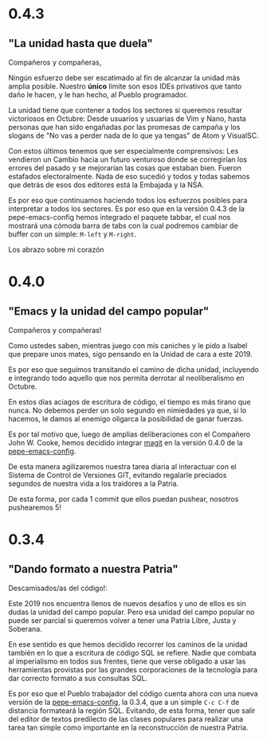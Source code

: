 # 0.4.3
## "La unidad hasta que duela"

Compañeros y compañeras,

   Ningún esfuerzo debe ser escatimado al fin de alcanzar la unidad más
amplia posible. Nuestro **único** límite son esos IDEs privativos que tanto
daño le hacen, y le han hecho, al Pueblo programador.

La unidad tiene que contener a todos los sectores si queremos resultar
victoriosos en Octubre: Desde usuarios y usuarias de Vim y Nano, hasta
personas que han sido engañadas por las promesas de campaña y los slogans
de "No vas a perder nada de lo que ya tengas" de Atom y VisualSC.

Con estos últimos tenemos que ser especialmente comprensivos: Les vendieron
un Cambio hacia un futuro venturoso donde se corregirían los errores del
pasado y se mejorarían las cosas que estaban bien. Fueron estafados
electoralmente. Nada de eso sucedió y todos y todas sabemos que detrás de
esos dos editores está la Embajada y la NSA.

Es por eso que continuamos haciendo todos los esfuerzos posibles para
interpretar a todos los sectores. Es por eso que en la versión 0.4.3 de la
pepe-emacs-config hemos integrado el paquete tabbar, el cual nos mostrará
una cómoda barra de tabs con la cual podremos cambiar de buffer con un
simple: `M-left` y `M-right`.

Los abrazo sobre mi corazón


# 0.4.0
## "Emacs y la unidad del campo popular"

Compañeros y compañeras!

  Como ustedes saben, mientras juego con mis caniches y le pido a Isabel que
prepare unos mates, sigo pensando en la Unidad de cara a este 2019.

Es por eso que seguimos transitando el camino de dicha unidad, incluyendo e
integrando todo aquello que nos permita derrotar al neoliberalismo en
Octubre.

En estos días aciagos de escritura de código, el tiempo es más tirano que
nunca. No debemos perder un solo segundo en nimiedades ya que, si lo
hacemos, le damos al enemigo oligarca la posibilidad de ganar fuerzas.

Es por tal motivo que, luego de amplias deliberaciones con el Compañero
John W. Cooke, hemos decidido integrar [magit](https://magit.vc/) en la versión 0.4.0 de la
[pepe-emacs-config](https://github.com/Abuelodelanada/pepe-emacs-config).

De esta manera agilizaremos nuestra tarea diaria al interactuar con el
Sistema de Control de Versiones GIT, evitando regalarle preciados segundos
de nuestra vida a los traidores a la Patria.

De esta forma, por cada 1 commit que ellos puedan pushear, nosotros
pushearemos 5!


# 0.3.4
## "Dando formato a nuestra Patria"

Descamisados/as del código!:

  Este 2019 nos encuentra llenos de nuevos desafíos y uno de ellos es sin
dudas la unidad del campo popular.
Pero esa unidad del campo popular no puede ser parcial si queremos volver a
tener una Patria Libre, Justa y Soberana.

En ese sentido es que hemos decidido recorrer los caminos de la unidad
también en lo que a escritura de código SQL se refiere. Nadie que combata
al imperialismo en todos sus frentes, tiene que verse obligado a usar las
herramientas provistas por las grandes corporaciones de la tecnología para
dar correcto formato a sus consultas SQL.

Es por eso que el Pueblo trabajador del código cuenta ahora con una nueva
versión de la [pepe-emacs-config](https://github.com/Abuelodelanada/pepe-emacs-config), la 0.3.4, que a un simple `C-c C-f` de distancia formateará la región SQL. Evitando, de esta forma, tener que
salir del editor de textos predilecto de las clases populares para realizar
una tarea tan simple como importante en la reconstrucción de nuestra
Patria.

